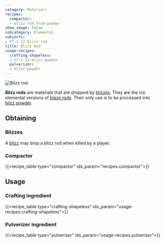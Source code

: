 ```yaml
---
category: Materials
recipes:
  compactor:
  - blizz-rod-from-powder
show_image: false
subcategory: Elemental
subjects:
- tf-1-12-blizz-rod
title: Blizz Rod
usage-recipes:
  crafting-shapeless:
  - tf-1-12-blizz-powder
  pulverizer:
  - blizz-powder
---
```


![Blizz rod](/images/docs/1.12/thermal-foundation/blizz-rod.png)


**Blizz rods** are materials that are dropped by [blizzes](../blizz/). They
are the ice elemental versions of [blaze
rods](https://minecraft.gamepedia.com/Blaze_Rod). Their only use is to be
processed into [blizz powder](../blizz-powder/).


Obtaining
---------

### Blizzes
A [blizz](../blizz/) may drop a blizz rod when killed by a player.

### Compactor
{{<recipe_table type="compactor" ids_param="recipes.compactor">}}


Usage
-----

### Crafting ingredient
{{<recipe_table type="crafting-shapeless" ids_param="usage-recipes.crafting-shapeless">}}

### Pulverizer ingredient
{{<recipe_table type="pulverizer" ids_param="usage-recipes.pulverizer">}}
